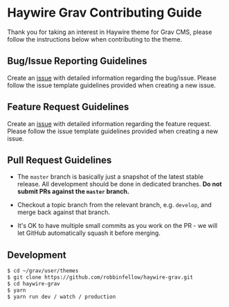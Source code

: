 # Haywire Grav Contributing Guide

Thank you for taking an interest in Haywire theme for Grav CMS, please follow the instructions below when contributing to the theme.

## Bug/Issue Reporting Guidelines

Create an [issue](https://github.com/robbinfellow/haywire-grav/issues) with detailed information regarding the bug/issue. Please follow the issue template guidelines provided when creating a new issue.

## Feature Request Guidelines

Create an [issue](https://github.com/robbinfellow/haywire-grav/issues) with detailed information regarding the feature request. Please follow the issue template guidelines provided when creating a new issue.

## Pull Request Guidelines

- The `master` branch is basically just a snapshot of the latest stable release. All development should be done in dedicated branches. **Do not submit PRs against the `master` branch.**

- Checkout a topic branch from the relevant branch, e.g. `develop`, and merge back against that branch.

- It's OK to have multiple small commits as you work on the PR - we will let GitHub automatically squash it before merging.

## Development

``` bash
$ cd ~/grav/user/themes
$ git clone https://github.com/robbinfellow/haywire-grav.git
$ cd haywire-grav
$ yarn
$ yarn run dev / watch / production
```
